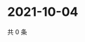 # 2021-10-04

共 0 条

<!-- BEGIN WEIBO -->
<!-- 最后更新时间 Mon Oct 04 2021 16:16:33 GMT+0800 (China Standard Time) -->

<!-- END WEIBO -->
